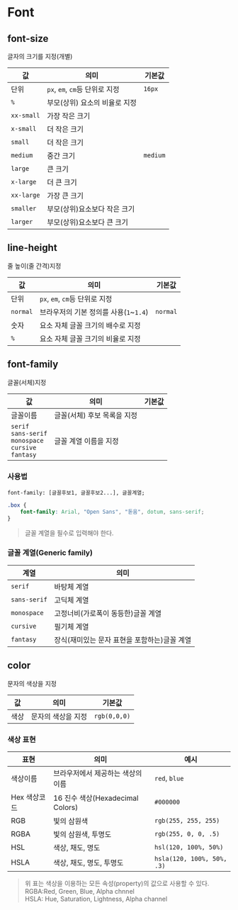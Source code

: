 # Font

## font-size

글자의 크기를 지정(개별)

|값|의미|기본값|
|---|---|---|
|단위|`px`, `em`, `cm`등 단위로 지정|`16px`|
|`%`|부모(상위) 요소의 비율로 지정
|`xx-small`|가장 작은 크기|
|`x-small`|더 작은 크기|
|`small`|더 작은 크기|
|`medium`|중간 크기|`medium`|
|`large`|큰 크기|
|`x-large`|더 큰 크기|
|`xx-large`|가장 큰 크기|
|`smaller`|부모(상위)요소보다 작은 크기|
|`larger`|부모(상위)요소보다 큰 크기|

## line-height

줄 높이(줄 간격)지정

|값|의미|기본값|
|---|---|---|
|단위|`px`, `em`, `cm`등 단위로 지정|
|`normal`|브라우저의 기본 정의를 사용(`1`~`1.4`)|`normal`
|숫자|요소 자체 글꼴 크기의 배수로 지정
|`%`|요소 자체 글꼴 크기의 비율로 지정

## font-family

글꼴(서체)지정


|값|의미|기본값|
|---|---|---|
|글꼴이름|글꼴(서체) 후보 목록을 지정|
|`serif`<br>`sans-serif`<br>`monospace`<br>`cursive`<br>`fantasy`|글꼴 계열 이름을 지정|

### 사용법

```
font-family: [글꼴후보1, 글꼴후보2...], 글꼴계열;
```

```css
.box {
    font-family: Arial, "Open Sans", "돋움", dotum, sans-serif;
}
```

> 글꼴 계열을 필수로 입력해야 한다.

### 글꼴 계열(Generic family)

|계열|의미|
|---|---|
|`serif`|바탕체 계열|
|`sans-serif`|고딕체 계열|
|`monospace`|고정너비(가로폭이 동등한)글꼴 계열|
|`cursive`|필기체 계열|
|`fantasy`|장식(재미있는 문자 표현을 포함하는)글꼴 계열|

## color

문자의 색상을 지정

|값|의미|기본값|
|---|---|---|
|색상|문자의 색상을 지정|`rgb(0,0,0)`|


### 색상 표현

|표현|의미|예시|
|---|---|---|
|색상이름|브라우저에서 제공하는 색상의 이름|`red`, `blue`|
|Hex 색상코드|16 진수 색상(Hexadecimal Colors)|`#000000`|
|RGB|빛의 삼원색|`rgb(255, 255, 255)`|
|RGBA|빛의 삼원색, 투명도|`rgb(255, 0, 0, .5)`|
|HSL|색상, 채도, 명도|`hsl(120, 100%, 50%)`|
|HSLA|색상, 채도, 명도, 투명도|`hsla(120, 100%, 50%, .3)`|

> 위 표는 색상을 이용하는 모든 속성(property)의 값으로 사용할 수 있다.<br>RGBA:Red, Green, Blue, Alpha chnnel<br>HSLA: Hue, Saturation, Lightness, Alpha channel

